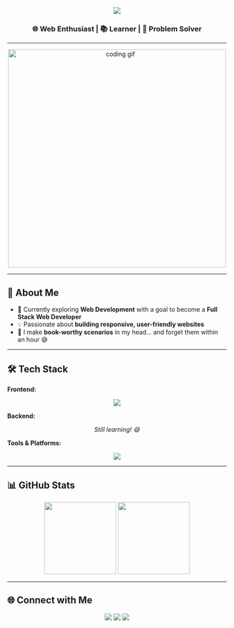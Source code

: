 <p align="center">
  <img src="https://readme-typing-svg.herokuapp.com?size=30&duration=4000&color=F7A6FF&center=true&vCenter=true&width=500&lines=Hey+👋,+I'm+Sneha;Web+Enthusiast+%7C+Learner+%7C+Problem+Solver;Welcome+to+my+GitHub!">
</p>

<h3 align="center">🌐 Web Enthusiast | 📚 Learner | 🧩 Problem Solver</h3>

---

<p align="center">
  <img src="https://raw.githubusercontent.com/abhisheknaiidu/abhisheknaiidu/master/code.gif" width="500" alt="coding gif">
</p>

---

## 🚀 About Me
- 🌱 Currently exploring **Web Development** with a goal to become a **Full Stack Web Developer**  
- 💡 Passionate about **building responsive, user-friendly websites**  
- 📖 I make **book-worthy scenarios** in my head… and forget them within an hour 😅  

---

## 🛠️ Tech Stack

**Frontend:**  
<div align="center">
  <img src="https://skillicons.dev/icons?i=html,css,js" />
</div>

**Backend:**  
<div align="center">
  <i>Still learning! 😄</i>
</div>

**Tools & Platforms:**  
<div align="center">
  <img src="https://skillicons.dev/icons?i=git,github,vscode,figma" />
</div>

---

## 📊 GitHub Stats
<p align="center">
  <img src="https://github-readme-stats.vercel.app/api?username=sinnsneha&show_icons=true&theme=tokyonight" height="165">
  <img src="https://github-readme-streak-stats.herokuapp.com/?user=sinnsneha&theme=tokyonight" height="165">
</p>

---

## 🌐 Connect with Me
<div align="center">
  <a href="https://www.linkedin.com/in/sneha-s-a53033344" target="_blank"><img src="https://skillicons.dev/icons?i=linkedin" /></a>
  <a href="https://www.instagram.com/snehasss._?igsh=Y2xvY3NieXphb3Q3" target="_blank"><img src="https://skillicons.dev/icons?i=instagram" /></a>
  <a href="mailto:sinnsneha738@gmail.com"><img src="https://skillicons.dev/icons?i=gmail" /></a>
</div>


